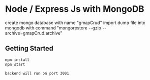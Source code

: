 # Node / Express Js with MongoDB

create mongo database with name "gmapCrud"
import dump file into mongodb with command "mongorestore --gzip --archive=gmapCrud.archive"


## Getting Started

```bash
npm install
npm start

backend will run on port 3001

```
